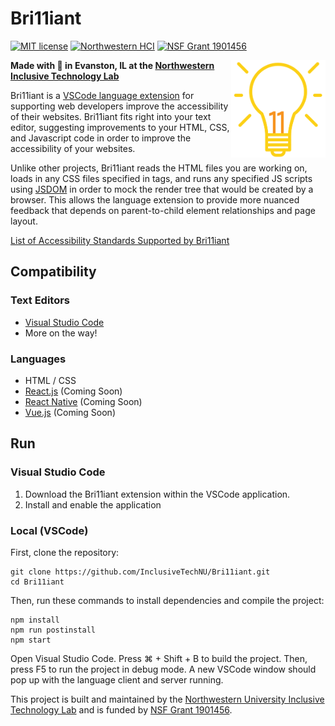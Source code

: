 # Bri11iant
[![MIT license](https://img.shields.io/badge/license-MIT-blue.svg)](https://github.com/InclusiveTechNU/Bri11iant/blob/master/LICENSE)
[![Northwestern HCI](https://img.shields.io/badge/NU-HCI-blueviolet)](https://hci.northwestern.edu/)
[![NSF Grant 1901456](https://img.shields.io/badge/NSF-1901456-informational)](https://www.nsf.gov/awardsearch/showAward?AWD_ID=1901456)

<img src="logo-1.png" alt="Bri11iant logo - a Lightbulb with an 11 instead of the filaments" align="right" width="30%" margin-left=0/>

**Made with :purple_heart: in Evanston, IL at the [Northwestern Inclusive Technology Lab](http://inclusive.northwestern.edu/)**

Bri11iant is a [VSCode language extension](https://code.visualstudio.com/api/language-extensions/overview) for supporting web developers improve the accessibility of their websites. Bri11iant fits right into your text editor, suggesting improvements to your HTML, CSS, and Javascript code in order to improve the accessibility of your websites.

Unlike other projects, Bri11iant reads the HTML files you are working on, loads in any CSS files specified in <link> tags, and runs any specified JS scripts using [JSDOM](https://github.com/jsdom/jsdom) in order to mock the render tree that would be created by a browser. This allows the language extension to provide more nuanced feedback that depends on parent-to-child element relationships and page layout.

[List of Accessibility Standards Supported by Bri11iant](https://github.com/InclusiveTechNU/A11yGrammar)

## Compatibility

### Text Editors

- [Visual Studio Code](https://code.visualstudio.com)
- More on the way!

### Languages

- HTML / CSS
- [React.js](https://reactjs.org) (Coming Soon)
- [React Native](https://facebook.github.io/react-native/) (Coming Soon)
- [Vue.js](https://vuejs.org) (Coming Soon)

## Run

### Visual Studio Code

1. Download the Bri11iant extension within the VSCode application.
2. Install and enable the application

### Local (VSCode)

First, clone the repository:

```unix
git clone https://github.com/InclusiveTechNU/Bri11iant.git
cd Bri11iant
```

Then, run these commands to install dependencies and compile the project:

```unix
npm install
npm run postinstall
npm start
```

Open Visual Studio Code. Press ⌘ + Shift + B to build the project. Then, press F5 to run the project in debug mode. A new VSCode window should pop up with the language client and server running.

This project is built and maintained by the [Northwestern University Inclusive Technology Lab](https://inclusive.northwestern.edu) and is funded by [NSF Grant 1901456](https://www.nsf.gov/awardsearch/showAward?AWD_ID=1901456).
